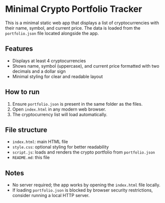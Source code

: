 # Minimal Crypto Portfolio Tracker

This is a minimal static web app that displays a list of cryptocurrencies with their name, symbol, and current price. The data is loaded from the `portfolio.json` file located alongside the app.

## Features

- Displays at least 4 cryptocurrencies
- Shows name, symbol (uppercase), and current price formatted with two decimals and a dollar sign
- Minimal styling for clear and readable layout

## How to run

1. Ensure `portfolio.json` is present in the same folder as the files.
2. Open `index.html` in any modern web browser.
3. The cryptocurrency list will load automatically.

## File structure

- `index.html`: main HTML file
- `style.css`: optional styling for better readability
- `script.js`: loads and renders the crypto portfolio from `portfolio.json`
- `README.md`: this file

## Notes

- No server required; the app works by opening the `index.html` file locally.
- If loading `portfolio.json` is blocked by browser security restrictions, consider running a local HTTP server.